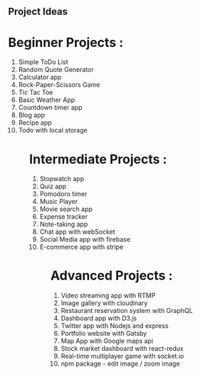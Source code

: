 ## Project Ideas 

<h1> Beginner Projects : </h1>
<ol>
 <li> Simple ToDo List </li>
 <li> Random Quote Generator </li>
 <li> Calculator app </li>
 <li> Rock-Paper-Scissors Game</li>
 <li> Tic Tac Toe </li>
 <li> Basic Weather App </li>
 <li> Countdown timer app </li>
 <li> Blog app  </li>
 <li> Recipe app </li>
 <li> Todo with local storage </li>
<ul> 


<h1> Intermediate Projects : </h1>
<ol>
 <li> Stopwatch app </li>
 <li> Quiz app </li>
 <li> Pomodoro timer </li>
 <li> Music Player </li>
 <li> Movie search app </li>
 <li> Expense tracker </li>
 <li> Note-taking app </li>
 <li> Chat app with webSocket </li>
 <li> Social Media app with firebase </li>
 <li> E-commerce app with stripe </li>
<ul> 


<h1> Advanced Projects : </h1>
<ol>
 <li> Video streaming app with RTMP </li>
 <li> Image gallery with cloudinary </li>
 <li> Restaurant reservation system with GraphQL </li>
 <li> Dashboard app with D3.js </li>
 <li> Twitter app with Nodejs and express </li>
 <li> Portfolio website with Gatsby </li>
 <li> Map App with Google maps api </li>
 <li> Stock market dashboard with react-redux </li>
 <li> Real-time multiplayer game with socket.io </li>
 <li> npm package - edit image / zoom image  </li>
<ul> 
